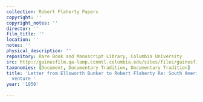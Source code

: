 ```yaml
---
collection: Robert Flaherty Papers
copyright: ''
copyright_notes: ''
director: ''
film_title: ''
location: ''
notes: ''
physical_description: ''
repository: Rare Book and Manuscript Library, Columbia University
src: http://gainesfilm.qa-lamp.ccnmtl.columbia.edu/sites/files/gainesfilm/images/110094010.jpg
taxonomies: [Document, Documentary Tradition, Documentary Tradition]
title: 'Letter from Ellsworth Bunker to Robert Flaherty Re: South American (Brazil)
  venture '
year: '1950'

---
```

